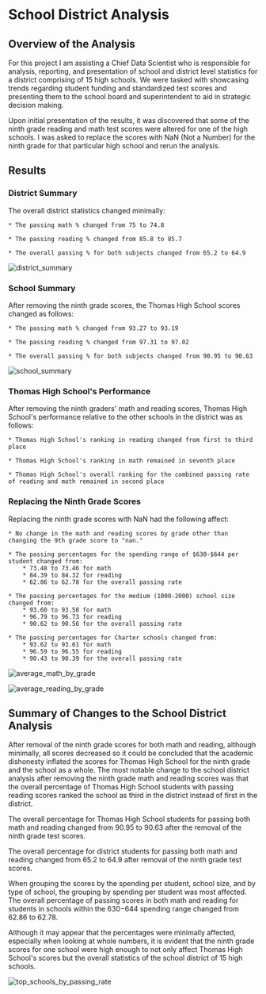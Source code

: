 # School District Analysis

## Overview of the Analysis

For this project I am assisting a Chief Data Scientist who is responsible for analysis, reporting, and presentation of school and district level statistics for a district comprising of 15 high schools.  We were tasked with showcasing trends regarding student funding and standardized test scores and presenting them to the school board and superintendent to aid in strategic decision making.  

Upon initial presentation of the results, it was discovered that some of the ninth grade reading and math test scores were altered for one of the high schools.  I was asked to replace the scores with NaN (Not a Number) for the ninth grade for that particular high school and rerun the analysis.  

## Results

### District Summary

The overall district statistics changed minimally:
    
    * The passing math % changed from 75 to 74.8

    * The passing reading % changed from 85.8 to 85.7

    * The overall passing % for both subjects changed from 65.2 to 64.9
    
![district_summary](https://user-images.githubusercontent.com/90982811/138800452-b7bda7ae-c585-418a-bd9d-37b6a87ef239.png)

### School Summary

After removing the ninth grade scores, the Thomas High School scores changed as follows:
    
    * The passing math % changed from 93.27 to 93.19

    * The passing reading % changed from 97.31 to 97.02

    * The overall passing % for both subjects changed from 90.95 to 90.63
    
![school_summary](https://user-images.githubusercontent.com/90982811/138800490-8e8ac568-fb79-4a76-a043-a06fac0df27f.png)

### Thomas High School's Performance

After removing the ninth graders' math and reading scores, Thomas High School's performance relative to the other schools in the district was as follows:
    
    * Thomas High School's ranking in reading changed from first to third place

    * Thomas High School's ranking in math remained in seventh place

    * Thomas High School's overall ranking for the combined passing rate of reading and math remained in second place

### Replacing the Ninth Grade Scores

Replacing the ninth grade scores with NaN had the following affect:

    * No change in the math and reading scores by grade other than changing the 9th grade score to "nan."  

    * The passing percentages for the spending range of $630-$644 per student changed from:
        * 73.48 to 73.46 for math
        * 84.39 to 84.32 for reading
        * 62.86 to 62.78 for the overall passing rate
    
    * The passing percentages for the medium (1000-2000) school size changed from:
        * 93.60 to 93.58 for math
        * 96.79 to 96.73 for reading
        * 90.62 to 90.56 for the overall passing rate
    
    * The passing percentages for Charter schools changed from:
        * 93.62 to 93.61 for math
        * 96.59 to 96.55 for reading
        * 90.43 to 90.39 for the overall passing rate
        
![average_math_by_grade](https://user-images.githubusercontent.com/90982811/138800603-56f7dece-af32-41eb-a85b-cb30c6388f44.png)
  
![average_reading_by_grade](https://user-images.githubusercontent.com/90982811/138800619-c0106f65-ad60-4e35-96ee-57684c835320.png)

## Summary of Changes to the School District Analysis

After removal of the ninth grade scores for both math and reading, although minimally, all scores decreased so it could be concluded that the academic dishonesty inflated the scores for Thomas High School for the ninth grade and the school as a whole.  The most notable change to the school district analysis after removing the ninth grade math and reading scores was that the overall percentage of Thomas High School students with passing reading scores ranked the school as third in the district instead of first in the district.

The overall percentage for Thomas High School students for passing both math and reading changed from 90.95 to 90.63 after the removal of the ninth grade test scores.

The overall percentage for district students for passing both math and reading changed from 65.2 to 64.9 after removal of the ninth grade test scores.

When grouping the scores by the spending per student, school size, and by type of school, the grouping by spending per student was most affected.  The overall percentage of passing scores in both math and reading for students in schools within the $630-$644 spending range changed from 62.86 to 62.78.

Although it may appear that the percentages were minimally affected, especially when looking at whole numbers, it is evident that the ninth grade scores for one school were high enough to not only affect Thomas High School's scores but the overall statistics of the school district of 15 high schools.

![top_schools_by_passing_rate](https://user-images.githubusercontent.com/90982811/138800709-0c5aba1f-cc39-4e9e-a38d-9004da1aa764.png)



